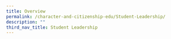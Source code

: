 ```yaml
---
title: Overview
permalink: /character-and-citizenship-edu/Student-Leadership/
description: ""
third_nav_title: Student Leadership
---
```

